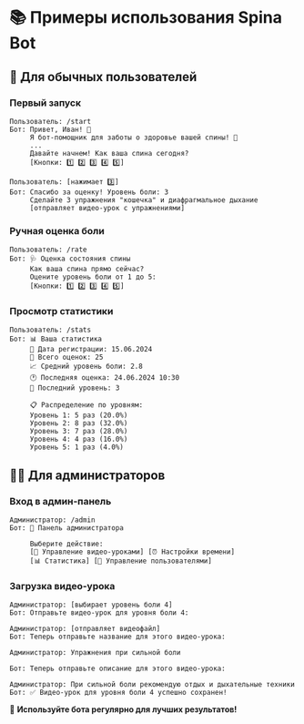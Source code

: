 # 📚 Примеры использования Spina Bot

## 👤 Для обычных пользователей

### Первый запуск
```
Пользователь: /start
Бот: Привет, Иван! 👋
     Я бот-помощник для заботы о здоровье вашей спины! 🌟
     ...
     Давайте начнем! Как ваша спина сегодня?
     [Кнопки: 1️⃣ 2️⃣ 3️⃣ 4️⃣ 5️⃣]

Пользователь: [нажимает 3️⃣]
Бот: Спасибо за оценку! Уровень боли: 3
     Сделайте 3 упражнения "кошечка" и диафрагмальное дыхание
     [отправляет видео-урок с упражнениями]
```

### Ручная оценка боли
```
Пользователь: /rate
Бот: 🩺 Оценка состояния спины
     Как ваша спина прямо сейчас?
     Оцените уровень боли от 1 до 5:
     [Кнопки: 1️⃣ 2️⃣ 3️⃣ 4️⃣ 5️⃣]
```

### Просмотр статистики
```
Пользователь: /stats
Бот: 📊 Ваша статистика
     📅 Дата регистрации: 15.06.2024
     💬 Всего оценок: 25
     📈 Средний уровень боли: 2.8
     🕐 Последняя оценка: 24.06.2024 10:30
     🎯 Последний уровень: 3
     
     📋 Распределение по уровням:
     Уровень 1: 5 раз (20.0%)
     Уровень 2: 8 раз (32.0%)
     Уровень 3: 7 раз (28.0%)
     Уровень 4: 4 раз (16.0%)
     Уровень 5: 1 раз (4.0%)
```

## 👨‍💼 Для администраторов

### Вход в админ-панель
```
Администратор: /admin
Бот: 🔧 Панель администратора
     
     Выберите действие:
     [🎥 Управление видео-уроками] [⏰ Настройки времени]
     [📊 Статистика] [👥 Управление пользователями]
```

### Загрузка видео-урока
```
Администратор: [выбирает уровень боли 4]
Бот: Отправьте видео-урок для уровня боли 4:

Администратор: [отправляет видеофайл]
Бот: Теперь отправьте название для этого видео-урока:

Администратор: Упражнения при сильной боли

Бот: Теперь отправьте описание для этого видео-урока:

Администратор: При сильной боли рекомендую отдых и дыхательные техники
Бот: ✅ Видео-урок для уровня боли 4 успешно сохранен!
```

💙 **Используйте бота регулярно для лучших результатов!** 